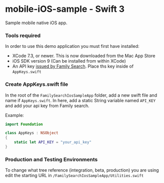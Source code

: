 # mobile-iOS-sample - Swift 3
Sample mobile native iOS app.

### Tools required
In order to use this demo application you must first have installed:
* XCode 7.3, or newer. This is now downloaded from the Mac App Store
* iOS SDK version 9 (Can be installed from within XCode)
* An API key [issued by Family Search](https://familysearch.org/developers/). Place ths key inside of `AppKeys.swift`

### Create AppKeys.swift file
In the root of the `FamilySearchIosSampleApp` folder, add a new swift file and name if `AppKeys.swift`.
In here, add a static String variable named `API_KEY` and add your api key from Family search.

Example:
```swift
import Foundation

class AppKeys : NSObject
{
    static let API_KEY = "your_api_key"
}
```
### Production and Testing Environments
To change what tree reference (integration, beta, production) you are using edit the starting URL in `/FamilySearchIosSampleApp/Utilities.swift`
